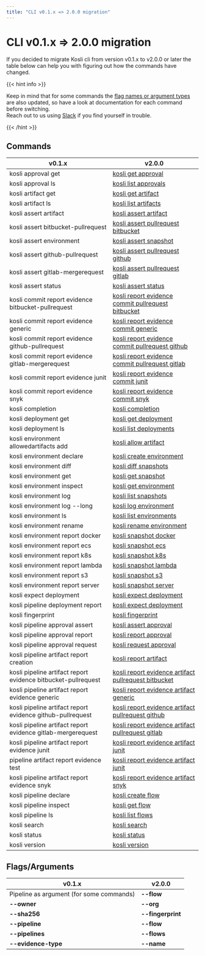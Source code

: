 ```yaml
---
title: "CLI v0.1.x => 2.0.0 migration"
---
```

# CLI v0.1.x => 2.0.0 migration

If you decided to migrate Kosli cli from version v0.1.x to v2.0.0 or later the table below can help you with figuring out how the commands have changed.  

{{< hint info >}}

Keep in mind that for some commands the [flag names or argument types](#flagsarguments) are also updated, so have a look at documentation for each command before switching.  
Reach out to us using [Slack](https://www.kosli.com/community/) if you find yourself in trouble.

{{< /hint >}}

## Commands

| v0.1.x                                                        | v2.0.0                                               |
|---------------------------------------------------------------|------------------------------------------------------|
| kosli approval get                                            | [kosli get approval](https://docs.kosli.com/client_reference/kosli_get_approval/)                                   |
| kosli approval ls                                             | [kosli list approvals](https://docs.kosli.com/client_reference/kosli_list_approvals/)                                   |
| kosli artifact get                                            | [kosli get artifact](https://docs.kosli.com/client_reference/kosli_get_artifact/)                                   |
| kosli artifact ls                                             | [kosli list artifacts](https://docs.kosli.com/client_reference/kosli_list_artifacts/)                                   |
| kosli assert artifact                                         | [kosli assert artifact](https://docs.kosli.com/client_reference/kosli_assert_artifact/)                                |
| kosli assert bitbucket-pullrequest                            | [kosli assert pullrequest bitbucket](https://docs.kosli.com/client_reference/kosli_assert_pullrequest_bitbucket/)                   |
| kosli assert environment                                      | [kosli assert snapshot](https://docs.kosli.com/client_reference/kosli_assert_snapshot/)                                |
| kosli assert github-pullrequest                               | [kosli assert pullrequest github](https://docs.kosli.com/client_reference/kosli_assert_pullrequest_github/)                      |
| kosli assert gitlab-mergerequest                              | [kosli assert pullrequest gitlab](https://docs.kosli.com/client_reference/kosli_assert_pullrequest_gitlab/)         |
| kosli assert status                                           | [kosli assert status](https://docs.kosli.com/client_reference/kosli_assert_status/)                                  |
| kosli commit report evidence bitbucket-pullrequest            | [kosli report evidence commit pullrequest bitbucket](https://docs.kosli.com/client_reference/kosli_report_evidence_commit_pullrequest_bitbucket/)                 |
| kosli commit report evidence generic                          | [kosli report evidence commit generic](https://docs.kosli.com/client_reference/kosli_report_evidence_commit_generic/)                    |
| kosli commit report evidence github-pullrequest               | [kosli report evidence commit pullrequest github](https://docs.kosli.com/client_reference/kosli_report_evidence_commit_pullrequest_github/)                   |
| kosli commit report evidence gitlab-mergerequest              | [kosli report evidence commit pullrequest gitlab](https://docs.kosli.com/client_reference/kosli_report_evidence_commit_pullrequest_gitlab/)                   |
| kosli commit report evidence junit                            | [kosli report evidence commit junit](https://docs.kosli.com/client_reference/kosli_report_evidence_commit_junit/)                    |
| kosli commit report evidence snyk                             | [kosli report evidence commit snyk](https://docs.kosli.com/client_reference/kosli_report_evidence_commit_snyk/)                    |
| kosli completion                                              | [kosli completion](https://docs.kosli.com/client_reference/kosli_completion/)                                     |
| kosli deployment get                                          | [kosli get deployment](https://docs.kosli.com/client_reference/kosli_get_deployment/)                                 |
| kosli deployment ls                                           | [kosli list deployments](https://docs.kosli.com/client_reference/kosli_list_deployments/)                                 |
| kosli environment allowedartifacts add                        | [kosli allow artifact](https://docs.kosli.com/client_reference/kosli_allow_artifact/)                                 |
| kosli environment declare                                     | [kosli create environment](https://docs.kosli.com/client_reference/kosli_create_environment/)                             |
| kosli environment diff                                        | [kosli diff snapshots](https://docs.kosli.com/client_reference/kosli_diff_snapshots/)                                 |
| kosli environment get                                         | [kosli get snapshot](https://docs.kosli.com/client_reference/kosli_get_snapshot/)                                   |
| kosli environment inspect                                     | [kosli get environment](https://docs.kosli.com/client_reference/kosli_get_environment/)                                |
| kosli environment log                                         | [kosli list snapshots](https://docs.kosli.com/client_reference/kosli_list_snapshots/)                                   |
| kosli environment log --long                                  | [kosli log environment](https://docs.kosli.com/client_reference/kosli_log_environment/)                               |
| kosli environment ls                                          | [kosli list environments](https://docs.kosli.com/client_reference/kosli_list_environments/)                                |
| kosli environment rename                                      | [kosli rename environment](https://docs.kosli.com/client_reference/kosli_rename_environment/)                             |
| kosli environment report docker                               | [kosli snapshot docker](https://docs.kosli.com/client_reference/kosli_snapshot_docker/)                                |
| kosli environment report ecs                                  | [kosli snapshot ecs](https://docs.kosli.com/client_reference/kosli_snapshot_ecs/)                                   |
| kosli environment report k8s                                  | [kosli snapshot k8s](https://docs.kosli.com/client_reference/kosli_snapshot_k8s/)                                   |
| kosli environment report lambda                               | [kosli snapshot lambda](https://docs.kosli.com/client_reference/kosli_snapshot_lambda/)                                |
| kosli environment report s3                                   | [kosli snapshot s3](https://docs.kosli.com/client_reference/kosli_snapshot_s3/)                                    |
| kosli environment report server                               | [kosli snapshot server](https://docs.kosli.com/client_reference/kosli_snapshot_server/)                                |
| kosli expect deployment                                       | [kosli expect deployment](https://docs.kosli.com/client_reference/kosli_expect_deployment/)                              |
| kosli pipeline deployment report                              | [kosli expect deployment](https://docs.kosli.com/client_reference/kosli_expect_deployment/)                              |
| kosli fingerprint                                             | [kosli fingerprint](https://docs.kosli.com/client_reference/kosli_fingerprint/)                                    |
| kosli pipeline approval assert                                | [kosli assert approval](https://docs.kosli.com/client_reference/kosli_assert_approval/)                                |
| kosli pipeline approval report                                | [kosli report approval](https://docs.kosli.com/client_reference/kosli_report_approval/)                                |
| kosli pipeline approval request                               | [kosli request approval](https://docs.kosli.com/client_reference/kosli_request_approval/)                               |
| kosli pipeline artifact report creation                       | [kosli report artifact](https://docs.kosli.com/client_reference/kosli_report_artifact/)                                |
| kosli pipeline artifact report evidence bitbucket-pullrequest | [kosli report evidence artifact pullrequest bitbucket](https://docs.kosli.com/client_reference/kosli_report_evidence_artifact_pullrequest_bitbucket/) |
| kosli pipeline artifact report evidence generic               | [kosli report evidence artifact generic](https://docs.kosli.com/client_reference/kosli_report_evidence_artifact_generic/)               |
| kosli pipeline artifact report evidence github-pullrequest    | [kosli report evidence artifact pullrequest github](https://docs.kosli.com/client_reference/kosli_report_evidence_artifact_pullrequest_github/)    |
| kosli pipeline artifact report evidence gitlab-mergerequest   | [kosli report evidence artifact pullrequest gitlab](https://docs.kosli.com/client_reference/kosli_report_evidence_artifact_pullrequest_gitlab/)    |
| kosli pipeline artifact report evidence junit                 | [kosli report evidence artifact junit](https://docs.kosli.com/client_reference/kosli_report_evidence_artifact_junit/)                 |
| pipeline artifact report evidence test                        | [kosli report evidence artifact junit](https://docs.kosli.com/client_reference/kosli_report_evidence_artifact_junit/)                 |
| kosli pipeline artifact report evidence snyk                  | [kosli report evidence artifact snyk](https://docs.kosli.com/client_reference/kosli_report_evidence_artifact_snyk/)                  |
| kosli pipeline declare                                        | [kosli create flow](https://docs.kosli.com/client_reference/kosli_create_flow/)                                    |
| kosli pipeline inspect                                        | [kosli get flow](https://docs.kosli.com/client_reference/kosli_get_flow/)                                       |
| kosli pipeline ls                                             | [kosli list flows](https://docs.kosli.com/client_reference/kosli_list_flows/)                                       |
| kosli search                                                  | [kosli search](https://docs.kosli.com/client_reference/kosli_search/)                                         |
| kosli status                                                  | [kosli status](https://docs.kosli.com/client_reference/kosli_status/)                                         |
| kosli version                                                 | [kosli version](https://docs.kosli.com/client_reference/kosli_version/)                                        |

## Flags/Arguments

| v0.1.x                                                        | v2.0.0                                               |
|---------------------------------------------------------------|------------------------------------------------------|
| Pipeline as argument (for some commands)               | **--flow**                              |
|  **--owner**                                                   | **--org**           |
|  **--sha256**                                                   | **--fingerprint**           |
|  **--pipeline**                                                   | **--flow**           |
|  **--pipelines**                                                   | **--flows**           |
|  **--evidence-type**                                                   | **--name**           |